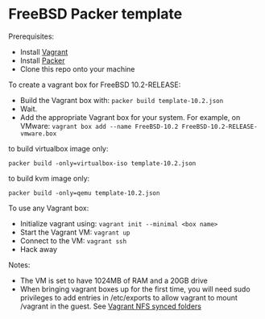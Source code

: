 # FreeBSD Packer template

Prerequisites:

 * Install [Vagrant](https://www.vagrantup.com)
 * Install [Packer](https://www.packer.io/)
 * Clone this repo onto your machine

To create a vagrant box for FreeBSD 10.2-RELEASE:

 * Build the Vagrant box with: `packer build template-10.2.json`
 * Wait.
 * Add the appropriate Vagrant box for your system.  For example, on VMware:
   `vagrant box add --name FreeBSD-10.2 FreeBSD-10.2-RELEASE-vmware.box`

to build virtualbox image only:

`packer build -only=virtualbox-iso template-10.2.json`

to build kvm image only:

`packer build -only=qemu template-10.2.json`

To use any Vagrant box:

 * Initialize vagrant using: `vagrant init --minimal <box name>`
 * Start the Vagrant VM: `vagrant up`
 * Connect to the VM: `vagrant ssh`
 * Hack away

Notes:

 * The VM is set to have 1024MB of RAM and a 20GB drive
 * When bringing vagrant boxes up for the first time, you will
   need sudo privileges to add entries in /etc/exports to allow
   vagrant to mount /vagrant in the guest.  See 
   [Vagrant NFS synced folders](https://docs.vagrantup.com/v2/synced-folders/nfs.html)
